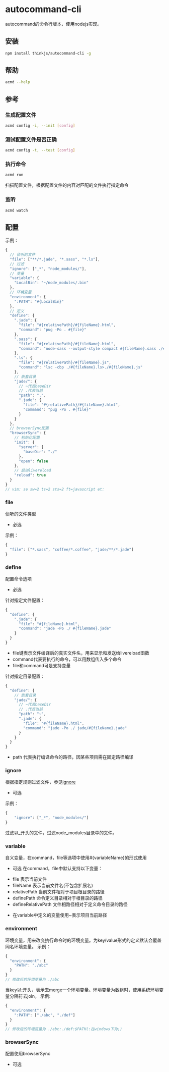 # autocommand-cli
autocommand的命令行版本，使用nodejs实现。

## 安装
```bash
npm install thinkjs/autocommand-cli -g
```

## 帮助
```bash
acmd --help
```

## 参考
### 生成配置文件
```bash
acmd config -i, --init [config]
```
### 测试配置文件是否正确
```bash
acmd config -t, --test [config]
```

### 执行命令
```bash
acmd run
```
扫描配置文件，根据配置文件的内容对匹配的文件执行指定命令

### 监听
```bash
acmd watch
```

## 配置

示例：
```javascript
{
  // 侦听的文件
  "file": ["**/*.jade", "*.sass", "*.ls"],
  // 过滤
  "ignore": ["_*", "node_modules/"],
  // 变量
  "variable": {
    "LocalBin": "~/node_modules/.bin"
  },
  // 环境变量
  "environment": {
    ":PATH": "#{LocalBin}"
  },
  // 定义
  "define": {
    ".jade": {
      "file": "#{relativePath}/#{fileName}.html",
      "command": "pug -Po . #{file}"
    },
    ".sass": {
      "file": "#{relativePath}/#{fileName}.html",
      "command": "node-sass --output-style compact #{fileName}.sass ./#{fileName}.css"
    },
    ".ls": {
      "file": "#{relativePath}/#{fileName}.js",
      "command": "lsc -cbp ./#{fileName}.ls>./#{fileName}.js"
    },
    // 嵌套目录
    "jade/": {
      // ~代表baseDir
      // .代表当前
      "path": ".",
      ".jade": {
        "file": "#{relativePath}/#{fileName}.html",
        "command": "pug -Po . #{file}"
      }
    }
  },
  // browserSync配置
  "browserSync": {
    // 初始化配置
    "init": {
      "server": {
        "baseDir": "./"
      },
      "open": false
    },
    // 启动livereload
    "reload": true
  }
}
// vim: se sw=2 ts=2 sts=2 ft=javascript et:
```

### file
侦听的文件类型
* 必选

示例：
```javascript
{
  "file": ["*.sass", "coffee/*.coffee", "jade/**/*.jade"]
}
```

### define
配置命令选项
* 必选

针对指定文件配置：
```javascript
{
  "define": {
    ".jade": {
      "file": "#{fileName}.html",
      "command": "jade -Po ./ #{fileName}.jade"
    }
  }
}
```
- file键表示文件编译后的真实文件名，用来显示和发送给livereload函数
- command代表要执行的命令，可以用数组传入多个命令
- file和command可是支持变量

针对指定目录配置：
```javascript
{
  "define": {
    // 嵌套目录
    "jade/": {
      // ~代表baseDir
      // .代表当前
      "path": "~",
      ".jade": {
        "file": "#{fileName}.html",
        "command": "jade -Po ./ jade/#{fileName}.jade"
      }
    }
  }
}
```
- path 代表执行编译命令的路径，因某些项目需在固定路径编译


### ignore
根据指定规则过滤文件，参见[ignore](https://www.npmjs.com/package/ignore)
* 可选

示例：
```javascript
{
    "ignore": ["_*", "node_modules/"]
}
```
过滤以_开头的文件，过滤node_modules目录中的文件。

### variable
自义变量，在command，file等选项中使用#{variableName}的形式使用
* 可选
在command，file中默认支持以下变量：
- file 表示当前文件
- fileName 表示当前文件名(不包含扩展名)
- relativePath 当前文件相对于项目根目录的路径
- definePath 命令定义目录相对于根目录的路径
- defineRelativePath 文件相路径相对于定义命令目录的路径

* 在variable中定义的变量使用~表示项目当前路径

### environment
环境变量，用来改变执行命令时的环境变量。为key/value形式的定义默认会覆盖同名环境变量。
示例：
```javascript
{
  "environment": {
    "PATH": "./abc"
  }
}
// 修改后的环境变量为 ./abc
```
当key以:开头，表示去merge一个环境变量。环境变量为数组时，使用系统环境变量分隔符去join。
示例:
```javascript
{
  "environment": {
    ":PATH": ["./abc", "./def"]
  }
}
// 修改后的环境变量为 ./abc:./def:$PATH(:在windows下为;)
```

### browserSync
配置使用browserSync
* 可选
